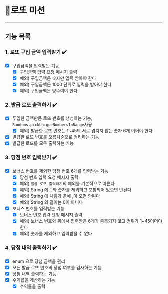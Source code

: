 # 🎰로또 미션

---------------------
## 기능 목록

### 1. 로또 구입 금액 입력받기 ✔️
 - [x] 구입금액을 입력받는 기능
   - [x] 구입금액 입력 요청 메시지 출력
   - [x] 예외) 구입금액은 숫자만 입력 받아야 한다
   - [x] 예외) 구입금액은 1000 단위로 입력을 받아야 한다
   - [x] 예외) 구입금액은 양수여야 한다

### 2. 발급 로또 출력하기 ✔️
 - [x] 투입한 금액만큼 로또 번호를 생성하는 기능, `Randoms.pickUniqueNumbersInRange`사용
   - [x] 예외) 발급한 로또 번호는 1~45의 서로 겹치지 않는 숫자 6개 이어야 한다
 - [x] 발급한 로또 번호를 오름차순으로 정리하는 기능
 - [x] 발급한 로또를 모두 출력하는 기능

### 3. 당첨 번호 입력받기 ✔️
 - [x] 보너스 번호를 제외한 당첨 번호 6개를 입력받는 기능
   - [x] 당첨 번호 입력 요청 메시지 출력
   - [x] 예외) `발급 로또 출력하기`의 예외를 기본적으로 따른다
   - [x] 예외) String 에 ','와 숫자를 제외하고 포함되어 있으면 안된다
   - [x] 예외) String 에 처음과 끝에 ,이 오면 안된다
   - [x] 예외) String 의 길이는 0이 아니다
 - [x] 보너스 번호를 입력받는 기능
   - [x] 보너스 번호 입력 요청 메시지 출력
   - [x] 예외) 보너스 번호와 위에서 입력받은 6개가 중복되지 않고 범위가 1~45이어야 한다
   - [x] 예외) 숫자를 제외하고 입력받을 수 없다
 
### 4. 당첨 내역 출력하기 ✔️
 - [x] enum 으로 당첨 금액을 관리
 - [x] 모든 발급 로또 번호의 당첨 여부를 검사하는 기능
 - [x] 당첨 내역 출력하는 기능
 - [x] 수익률을 계산하는 기능
   - [x] 수익률을 출력
